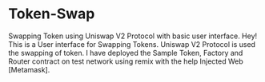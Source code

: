 # Token-Swap
Swapping Token using Uniswap V2 Protocol with basic user interface.
Hey!
This is a User interface for Swapping Tokens.
Uniswap V2 Protocol is used the swapping of token. I have deployed the Sample Token, Factory and Router contract on test network using remix with the help Injected Web [Metamask].
